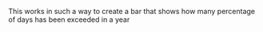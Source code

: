 This works in such a way to create a bar that shows how many percentage of days has been exceeded in a year
